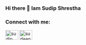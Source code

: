 ### Hi there 👋 Iam Sudip Shrestha


<h3 align="left">Connect with me:</h3>
<p align="left">
<a href="https://linkedin.com/in/sudip shrestha" target="blank"><img align="center" src="https://raw.githubusercontent.com/rahuldkjain/github-profile-readme-generator/master/src/images/icons/Social/linked-in-alt.svg" alt="sudip shrestha" height="30" width="40" /></a>
<a href="https://instagram.com/sudeep.s" target="blank"><img align="center" src="https://raw.githubusercontent.com/rahuldkjain/github-profile-readme-generator/master/src/images/icons/Social/instagram.svg" alt="sudeep.s" height="30" width="40" /></a>
</p>
